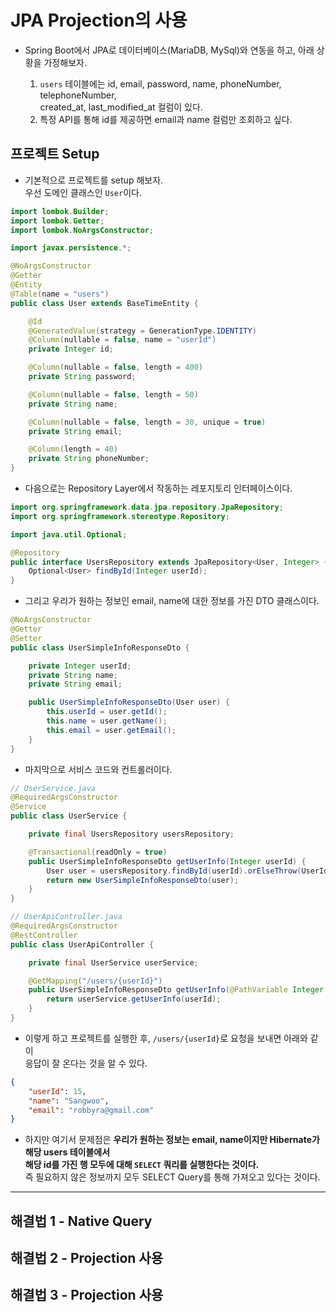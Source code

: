 <h1>JPA Projection의 사용</h1>

* Spring Boot에서 JPA로 데이터베이스(MariaDB, MySql)와 연동을 하고, 아래 상황을 가정해보자.

  1. `users` 테이블에는 id, email, password, name, phoneNumber, telephoneNumber,   
     created_at, last_modified_at 컬럼이 있다.
  2. 특정 API를 통해 id를 제공하면 email과 name 컬럼만 조회하고 싶다.

<h2>프로젝트 Setup</h2>

* 기본적으로 프로젝트를 setup 해보자.   
  우선 도메인 클래스인 `User`이다.
```java
import lombok.Builder;
import lombok.Getter;
import lombok.NoArgsConstructor;

import javax.persistence.*;

@NoArgsConstructor
@Getter
@Entity
@Table(name = "users")
public class User extends BaseTimeEntity {

    @Id
    @GeneratedValue(strategy = GenerationType.IDENTITY)
    @Column(nullable = false, name = "userId")
    private Integer id;

    @Column(nullable = false, length = 400)
    private String password;

    @Column(nullable = false, length = 50)
    private String name;

    @Column(nullable = false, length = 30, unique = true)
    private String email;

    @Column(length = 40)
    private String phoneNumber;
}
```

* 다음으로는 Repository Layer에서 작동하는 레포지토리 인터페이스이다.
```java
import org.springframework.data.jpa.repository.JpaRepository;
import org.springframework.stereotype.Repository;

import java.util.Optional;

@Repository
public interface UsersRepository extends JpaRepository<User, Integer> {
    Optional<User> findById(Integer userId);
}
```

* 그리고 우리가 원하는 정보인 email, name에 대한 정보를 가진 DTO 클래스이다.
```java
@NoArgsConstructor
@Getter
@Setter
public class UserSimpleInfoResponseDto {

    private Integer userId;
    private String name;
    private String email;

    public UserSimpleInfoResponseDto(User user) {
        this.userId = user.getId();
        this.name = user.getName();
        this.email = user.getEmail();
    }
}
```

* 마지막으로 서비스 코드와 컨트롤러이다.
```java
// UserService.java
@RequiredArgsConstructor
@Service
public class UserService {

    private final UsersRepository usersRepository;

    @Transactional(readOnly = true)
    public UserSimpleInfoResponseDto getUserInfo(Integer userId) {
        User user = usersRepository.findById(userId).orElseThrow(UserIdNotFoundException::new);
        return new UserSimpleInfoResponseDto(user);
    }
}

// UserApiController.java
@RequiredArgsConstructor
@RestController
public class UserApiController {

    private final UserService userService;

    @GetMapping("/users/{userId}")
    public UserSimpleInfoResponseDto getUserInfo(@PathVariable Integer userId) {
        return userService.getUserInfo(userId);
    }
}
```

* 이렇게 하고 프로젝트를 실행한 후, `/users/{userId}`로 요청을 보내면 아래와 같이   
  응답이 잘 온다는 것을 알 수 있다.
```json
{
    "userId": 15,
    "name": "Sangwoo",
    "email": "robbyra@gmail.com"
}
```

* 하지만 여기서 문제점은 __우리가 원하는 정보는 email, name이지만 Hibernate가 해당 users 테이블에서__   
  __해당 id를 가진 행 모두에 대해 `SELECT` 쿼리를 실행한다는 것이다.__   
  즉 필요하지 않은 정보까지 모두 SELECT Query를 통해 가져오고 있다는 것이다.
<hr/>

<h2>해결법 1 - Native Query</h2>

<h2>해결법 2 - Projection 사용</h2>

<h2>해결법 3 - Projection 사용</h2>